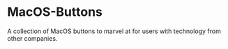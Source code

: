# MacOS-Buttons
A collection of MacOS buttons to marvel at for users with technology from other companies.
